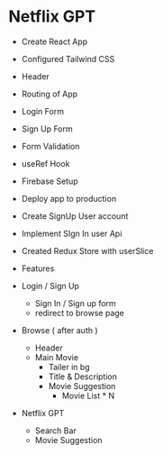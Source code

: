 # Netflix GPT

- Create React App
- Configured Tailwind CSS
- Header
- Routing of App
- Login Form
- Sign Up Form
- Form Validation
- useRef Hook
- Firebase Setup
- Deploy app to production
- Create SignUp User account
- Implement SIgn In user Api
- Created Redux Store with userSlice

- Features

- Login / Sign Up
  - Sign In / Sign up form
  - redirect to browse page
- Browse ( after auth )

  - Header
  - Main Movie
    - Tailer in bg
    - Title & Description
    - Movie Suggestion
      - Movie List \* N

- Netflix GPT
  - Search Bar
  - Movie Suggestion
